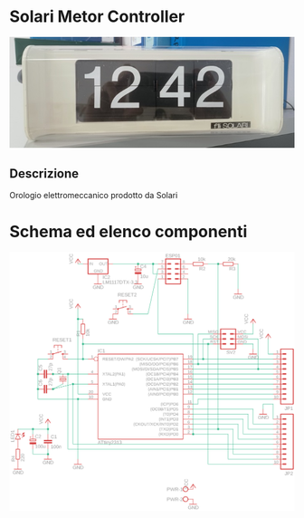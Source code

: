 # Solari Metor Controller
![solari_metor](solari_metor.jpg)
## Descrizione

Orologio elettromeccanico prodotto da Solari

# Schema ed elenco componenti

![example](schematic.png)


